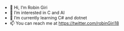 - 👋 Hi, I’m Robin Giri
- 👀 I’m interested in C and AI
- 🌱 I’m currently learning C# and dotnet
- 📫 You can reach me at https://twitter.com/robinGiri18

<!---
robinGiri/robinGiri is a ✨ special ✨ repository because its `README.md` (this file) appears on your GitHub profile.
You can click the Preview link to take a look at your changes.
--->

